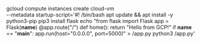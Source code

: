 gcloud compute instances create cloud-vm \
    --metadata startup-script='#! /bin/bash
    apt update && apt install -y python3-pip
    pip3 install flask
    echo "from flask import Flask
    app = Flask(__name__)
    @app.route(\"/\")
    def home():
        return \"Hello from GCP!\"
    if __name__ == \"__main__\":
        app.run(host=\"0.0.0.0\", port=5000)" > /app.py
        python3 /app.py'